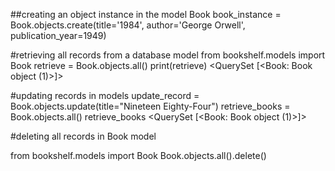 ##creating an object instance in the model Book
book_instance = Book.objects.create(title='1984', author='George Orwell', publication_year=1949)

#retrieving all records from a database model
from bookshelf.models import Book
retrieve = Book.objects.all()
print(retrieve)
<QuerySet [<Book: Book object (1)>]>

#updating records in models 
update_record = Book.objects.update(title="Nineteen Eighty-Four")
retrieve_books = Book.objects.all()
retrieve_books
<QuerySet [<Book: Book object (1)>]>

#deleting all records in Book model

from bookshelf.models import Book
Book.objects.all().delete()